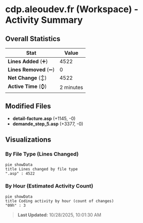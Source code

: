 # cdp.aleoudev.fr (Workspace) - Activity Summary 

## Overall Statistics

| Stat                   | Value                                                             |
| ---------------------- | ----------------------------------------------------------------- |
| **Lines Added** (➕)   | 4522                                          |
| **Lines Removed** (➖) | 0                                        |
| **Net Change** (↕)    | 4522                |
| **Active Time** (⌚)   | 2 minutes |


## Modified Files
- **detail-facture.asp** (+1145, -0)
- **demande_step_5.asp** (+3377, -0)

## Visualizations

### By File Type (Lines Changed)

```mermaid
pie showData
title Lines changed by file type
".asp" : 4522
```

### By Hour (Estimated Activity Count)

```mermaid
pie showData
title Coding activity by hour (count of changes)
"09h" : 3
```


> **Last Updated:** 10/28/2025, 10:01:30 AM